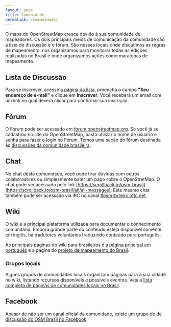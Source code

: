 ```yaml
---
layout: page
title: Comunidade
permalink: /comunidade/
---
```


O mapa do OpenStreetMap cresce devido à sua comunidade de mapeadores. Os dois principais meios de comunicação da comunidade são a lista de discussão e o fórum. São nesses locais onde discutimos as regras de mapeamento, nos organizamos para monitorar todas as edições realizadas no Brasil e onde organizamos ações como maratonas de mapeamento.

## Lista de Discussão

Para se inscrever, acesse [a página da lista](https://lists.openstreetmap.org/listinfo/talk-br), preencha o campo <strong>"Seu endereço de e-mail"</strong> e clique em <strong>Inscrever</strong>. Você receberá um email com um link no qual deverá clicar para confirmar sua inscrição.

## Fórum

O Fórum pode ser acessado em [forum.openstreetmap.org](http://forum.openstreetmap.org). Se você já se cadastrou no site do OpenStreetMap, basta utilizar o nome de usuário e senha para fazer o login no Fórum. Temos uma seção do fórum destinada às [discussões da comunidade brasileira](http://forum.openstreetmap.org/viewforum.php?id=74).

## Chat

No chat desta comunidade, você pode tirar dúvidas com outros colaboradores ou simplesmente bater um papo sobre o OpenStretMap. O chat pode ser acessado pelo link [https://scrollback.io/osm-brasil](https://scrollback.io/osm-brasil/all/all-messages). Este mesmo chat também pode ser acessado via IRC no canal [#osm-br@irc.oftc.net](irc://irc.oftc.net/osm-br).

## Wiki

O wiki é a principal plataforma utilizada para documentar o conhecimento comunitário.
Embora grande parte do conteúdo esteja disponível somente em inglês, há tradutores voluntários traduzindo conteúdo para português.

As principais páginas do wiki para brasileiros é a [página principal em português](http://wiki.openstreetmap.org/wiki/Pt-br:Main_Page?uselang=pt-BR) e a página do [projeto de mapeamento do Brasil](http://wiki.openstreetmap.org/wiki/WikiProject_Brazil?uselang=pt-BR).

### Grupos locais
Alguns grupos de comunidades locais organizam páginas para a sua cidade no wiki, listando recursos disponíveis e possíveis eventos.
Veja a [lista completa de páginas de comunidades locais no Brasil](http://wiki.openstreetmap.org/wiki/Category:Cities_in_Brazil).

## Facebook
Apesar de não ser um canal oficial da comunidade, existe um [grupo de de discussão do OSM Brasil no Facebook](https://www.facebook.com/groups/osmbrazil/?fref=ts).
